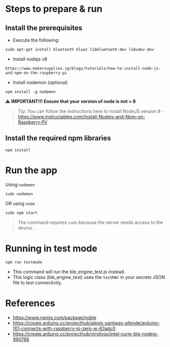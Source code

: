 
# Steps to prepare & run
## Install the prerequisites
- Execute the following:
```
sudo apt-get install bluetooth bluez libbluetooth-dev libudev-dev
```

- Install nodejs v8
```
https://www.makersupplies.sg/blogs/tutorials/how-to-install-node-js-and-npm-on-the-raspberry-pi
```

- Install nodemon (optional)
```
npm install -g nodemon
```

:warning: **IMPORTANT!!! Ensure that your version of node is not > 8**

> Tip: You can follow the instructions here to install NodeJS version 8 - https://www.instructables.com/Install-Nodejs-and-Npm-on-Raspberry-Pi/

## Install the required npm libraries
```
npm install
```

# Run the app
Using `nodemon`
```
sudo nodemon
```
OR using `node`
```
sudo npm start
```
> The command requires `sudo` because the server needs access to the device.
# Running in test mode
```
npm run testmode
```
- This command will run the ble_engine_test.js instead.
- This logic class (ble_engine_test) uses the `testMAC` in your secrets JSON file to test connectivity.

# References
- https://www.npmjs.com/package/noble
- https://create.arduino.cc/projecthub/alexis-santiago-allende/arduino-101-connects-with-raspberry-pi-zero-w-63adc0
- https://create.arduino.cc/projecthub/virgilvox/intel-curie-ble-nodejs-990766